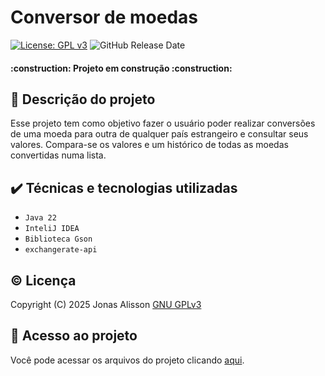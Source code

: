 # Conversor de moedas

[![License: GPL v3](https://img.shields.io/badge/License-GPLv3-blue.svg)](https://www.gnu.org/licenses/gpl-3.0)
![GitHub Release Date](https://img.shields.io/github/release-date/jonas4lisson/conversorDeMoedas)

<h4 align="left"> 
    :construction:  Projeto em construção  :construction:
</h4>

## 📜 Descrição do projeto
Esse projeto tem como objetivo fazer o usuário poder realizar conversões de uma moeda para outra de qualquer país estrangeiro e consultar seus valores.
Compara-se os valores e um histórico de todas as moedas convertidas numa lista.

## ✔️ Técnicas e tecnologias utilizadas

- ``Java 22``
- ``InteliJ IDEA``
- ``Biblioteca Gson``
- ``exchangerate-api``

## ©️ Licença

Copyright (C) 2025 Jonas Alisson [GNU GPLv3](./LICENSE) 

## 📁 Acesso ao projeto

Você pode acessar os arquivos do projeto clicando [aqui](https://github.com/jonas4lisson/conversorDeMoedas/).
